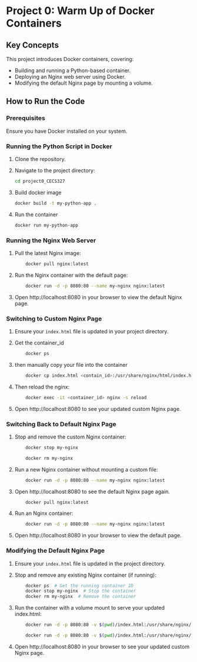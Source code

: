# Project 0: Warm Up of Docker Containers

## Key Concepts
This project introduces Docker containers, covering:
- Building and running a Python-based container.
- Deploying an Nginx web server using Docker.
- Modifying the default Nginx page by mounting a volume.

## How to Run the Code

### Prerequisites
Ensure you have Docker installed on your system.

### Running the Python Script in Docker
1. Clone the repository.
2. Navigate to the project directory:
   ```sh
   cd project0_CECS327

3. Build docker image

    ```sh
    docker build -t my-python-app .

4. Run the container
    ```sh
    docker run my-python-app

### Running the Nginx Web Server

1. Pull the latest Nginx image:

    ```sh
        docker pull nginx:latest
    ```


2. Run the Nginx container with the default page:

    ```sh
        docker run -d -p 8080:80 --name my-nginx nginx:latest
    ```
3. Open http://localhost:8080 in your browser to view the default Nginx page.

### Switching to Custom Nginx Page

1. Ensure your ``index.html`` file is updated in your project directory.

2. Get the container_id

    ```sh
        docker ps
    ```

3. then manually copy your file into the container
    ```sh
        docker cp index.html <contain_id>:/usr/share/nginx/html/index.html
    ```

4. Then reload the nginx:

    ```sh
        docker exec -it <container_id> nginx -s reload
    ```

5. Open http://localhost:8080 to see your updated custom Nginx page.

### Switching Back to Default Nginx Page

1. Stop and remove the custom Nginx container:

    ```sh 
        docker stop my-nginx
    ```
    ```sh
        docker rm my-nginx
    ```

2. Run a new Nginx container without mounting a custom file:

    ```sh
        docker run -d -p 8080:80 --name my-nginx nginx:latest
    ```

3. Open http://localhost:8080 to see the default Nginx page again.

    ```sh
        docker pull nginx:latest
    ```

4. Run an Nginx container:

    ```sh
        docker run -d -p 8080:80 --name my-nginx nginx:latest
    ```

5. Open http://localhost:8080 in your browser to view the default page.

### Modifying the Default Nginx Page

1. Ensure your ```index.html``` file is updated in the project directory.

2. Stop and remove any existing Nginx container (if running):

    ```sh
        docker ps  # Get the running container ID
        docker stop my-nginx  # Stop the container
        docker rm my-nginx  # Remove the container
    ```

4. Run the container with a volume mount to serve your updated index.html:
    ```sh
        docker run -d -p 8080:80 -v $(pwd)/index.html:/usr/share/nginx/html/index.html --name my-nginx nginx:latest

        docker run -d -p 8080:80 -v $(pwd)/index.html:/usr/share/nginx/html/index.html nginx:latest
    ```

5. Open http://localhost:8080 in your browser to see your updated custom Nginx page.